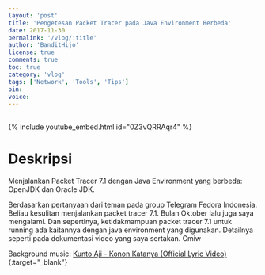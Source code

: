 ```yaml
---
layout: 'post'
title: 'Pengetesan Packet Tracer pada Java Environment Berbeda'
date: 2017-11-30
permalink: '/vlog/:title'
author: 'BanditHijo'
license: true
comments: true
toc: true
category: 'vlog'
tags: ['Network', 'Tools', 'Tips']
pin:
voice:
---
```


<div style="margin-top:30px;"></div>

{% include youtube_embed.html id="0Z3vQRRAqr4" %}

# Deskripsi

Menjalankan Packet Tracer 7.1 dengan Java Environment yang berbeda: OpenJDK dan Oracle JDK.

Berdasarkan pertanyaan dari teman pada group Telegram Fedora Indonesia. Beliau kesulitan menjalankan packet tracer 7.1. Bulan Oktober lalu juga saya mengalami. Dan sepertinya, ketidakmampuan packet tracer 7.1 untuk running ada kaitannya dengan java environment yang digunakan. Detailnya seperti pada dokumentasi video yang saya sertakan. Cmiw

Background music:
[Kunto Aji - Konon Katanya (Official Lyric Video)](https://youtu.be/Dv_Rr1yZsFE){:target="_blank"}
